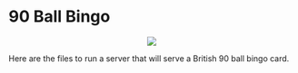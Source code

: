 # 90 Ball Bingo

<p align="center"><img src="https://sdk.bitmoji.com/render/panel/eb9535a9-1212-4f21-b1f3-767cadb9e66f-16bfa5f4-9041-444b-9dc4-ab67e55887df-v1.png?transparent=1&palette=1" /></p>

Here are the files to run a server that will serve a British 90 ball bingo card.